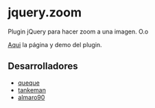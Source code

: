 jquery.zoom
===========

Plugin jQuery para hacer zoom a una imagen. O.o

[Aqui](http://almaro90.github.io/jquery.zoom/) la página y demo del plugin.

## Desarrolladores ##

+ [queque](http://github.com/queque)
+ [tankeman](http://github.com/tankeman)
+ [almaro90](http://github.com/almaro90)
